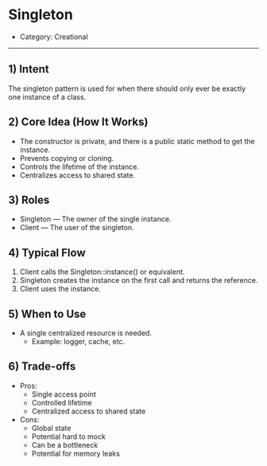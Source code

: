 # Singleton

- Category: Creational

---

## 1) Intent

The singleton pattern is used for when there should only ever be exactly one instance of a class.

## 2) Core Idea (How It Works)

- The constructor is private, and there is a public static method to get the instance.
- Prevents copying or cloning.
- Controls the lifetime of the instance.
- Centralizes access to shared state.

## 3) Roles

- Singleton — The owner of the single instance.
- Client — The user of the singleton.

## 4) Typical Flow

1) Client calls the Singleton::instance() or equivalent.
2) Singleton creates the instance on the first call and returns the reference.
3) Client uses the instance.

## 5) When to Use

- A single centralized resource is needed.
    - Example: logger, cache, etc.

## 6) Trade-offs

- Pros:
    - Single access point
    - Controlled lifetime
    - Centralized access to shared state
- Cons:
    - Global state
    - Potential hard to mock
    - Can be a bottleneck
    - Potential for memory leaks